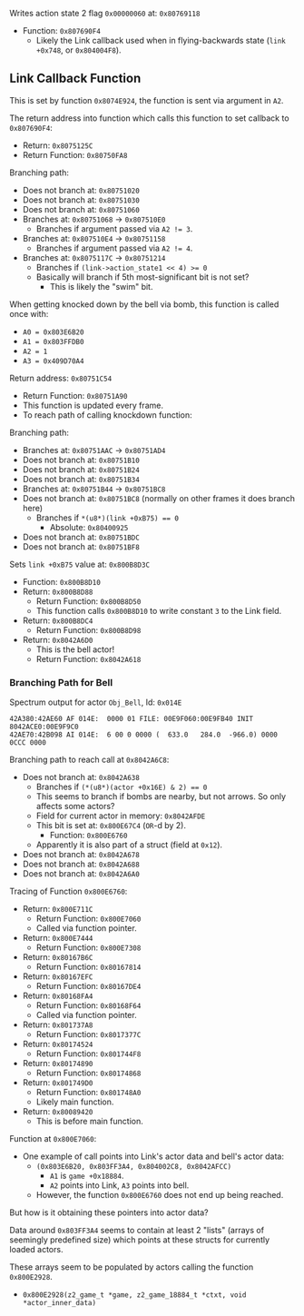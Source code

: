 Writes action state 2 flag `0x00000060` at: `0x80769118`
- Function: `0x807690F4`
  - Likely the Link callback used when in flying-backwards state (`link +0x748`, or `0x804004F8`).

## Link Callback Function

This is set by function `0x8074E924`, the function is sent via argument in `A2`.

The return address into function which calls this function to set callback to `0x807690F4`:
- Return: `0x8075125C`
- Return Function: `0x80750FA8`

Branching path:
- Does not branch at: `0x80751020`
- Does not branch at: `0x80751030`
- Does not branch at: `0x80751060`
- Branches at: `0x80751068` -> `0x807510E0`
  - Branches if argument passed via `A2 != 3`.
- Branches at: `0x807510E4` -> `0x80751158`
  - Branches if argument passed via `A2 != 4`.
- Branches at: `0x8075117C` -> `0x80751214`
  - Branches if `(link->action_state1 << 4) >= 0`
  - Basically will branch if 5th most-significant bit is not set?
    - This is likely the "swim" bit.

When getting knocked down by the bell via bomb, this function is called once with:
- `A0 = 0x803E6B20`
- `A1 = 0x803FFDB0`
- `A2 = 1`
- `A3 = 0x409D70A4`

Return address: `0x80751C54`
- Return Function: `0x80751A90`
- This function is updated every frame.
- To reach path of calling knockdown function:

Branching path:
- Branches at: `0x80751AAC` -> `0x80751AD4`
- Does not branch at: `0x80751B10`
- Does not branch at: `0x80751B24`
- Does not branch at: `0x80751B34`
- Branches at: `0x80751B44` -> `0x80751BC8`
- Does not branch at: `0x80751BC8` (normally on other frames it does branch here)
  - Branches if `*(u8*)(link +0xB75) == 0`
    - Absolute: `0x80400925`
- Does not branch at: `0x80751BDC`
- Does not branch at: `0x80751BF8`

Sets `link +0xB75` value at: `0x800B8D3C`
- Function: `0x800B8D10`
- Return: `0x800B8D88`
  - Return Function: `0x800B8D50`
  - This function calls `0x800B8D10` to write constant `3` to the Link field.
- Return: `0x800B8DC4`
  - Return Function: `0x800B8D98`
- Return: `0x8042A6D0`
  - This is the bell actor!
  - Return Function: `0x8042A618`

### Branching Path for Bell

Spectrum output for actor `Obj_Bell`, Id: `0x014E`

```
42A380:42AE60 AF 014E:  0000 01 FILE: 00E9F060:00E9FB40 INIT 8042ACE0:00E9F9C0
42AE70:42B098 AI 014E:  6 00 0 0000 (  633.0   284.0  -966.0) 0000 0CCC 0000
```

Branching path to reach call at `0x8042A6C8`:
- Does not branch at: `0x8042A638`
  - Branches if `(*(u8*)(actor +0x16E) & 2) == 0`
  - This seems to branch if bombs are nearby, but not arrows. So only affects some actors?
  - Field for current actor in memory: `0x8042AFDE`
  - This bit is set at: `0x800E67C4` (`OR`-d by 2).
    - Function: `0x800E6760`
  - Apparently it is also part of a struct (field at `0x12`).
- Does not branch at: `0x8042A678`
- Does not branch at: `0x8042A688`
- Does not branch at: `0x8042A6A0`

Tracing of Function `0x800E6760`:
- Return: `0x800E711C`
  - Return Function: `0x800E7060`
  - Called via function pointer.
- Return: `0x800E7444`
  - Return Function: `0x800E7308`
- Return: `0x80167B6C`
  - Return Function: `0x80167814`
- Return: `0x80167EFC`
  - Return Function: `0x80167DE4`
- Return: `0x80168FA4`
  - Return Function: `0x80168F64`
  - Called via function pointer.
- Return: `0x801737A8`
  - Return Function: `0x8017377C`
- Return: `0x80174524`
  - Return Function: `0x801744F8`
- Return: `0x80174890`
  - Return Function: `0x80174868`
- Return: `0x801749D0`
  - Return Function: `0x801748A0`
  - Likely main function.
- Return: `0x80089420`
  - This is before main function.

Function at `0x800E7060`:
- One example of call points into Link's actor data and bell's actor data:
  - `(0x803E6B20, 0x803FF3A4, 0x804002C8, 0x8042AFCC)`
    - `A1` is `game +0x18884`.
    - `A2` points into Link, `A3` points into bell.
  - However, the function `0x800E6760` does not end up being reached.

But how is it obtaining these pointers into actor data?

Data around `0x803FF3A4` seems to contain at least 2 "lists" (arrays of seemingly predefined size)
which points at these structs for currently loaded actors.

These arrays seem to be populated by actors calling the function `0x800E2928`.
- `0x800E2928(z2_game_t *game, z2_game_18884_t *ctxt, void *actor_inner_data)`
